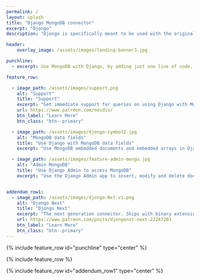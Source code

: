 ```yaml
---
permalink: /
layout: splash
title: "Django MongoDB connector"
excerpt: "Djongo"
description: "Djongo is specifically meant to be used with the original Django ORM and MongoDB. Using the Django admin app one can directly add and modify documents stored in MongoDB. Other contrib modules such as Auth and Sessions work without any changes"

header:
    overlay_image: /assets/images/landing-banner3.jpg

punchline:
  - excerpt: Use MongoDB with Django, by adding just one line of code.

feature_row:

  - image_path: /assets/images/support.png
    alt: "Support"
    title: "Support"
    excerpt: "Get immediate support for queries on using Django with MongoDB"
    url: https://www.patreon.com/nesdis/
    btn_label: "Learn More"
    btn_class: "btn--primary"

  - image_path: /assets/images/djongo-symbol2.jpg
    alt: "MongoDB data fields"
    title: "Use Django with MongoDB data fields"
    excerpt: "Use MongoDB embedded documents and embedded arrays in Django Models."

  - image_path: /assets/images/feature-admin-mongo.jpg
    alt: "Admin MongoDB"
    title: "Use Django Admin to access MongoDB"
    excerpt: "Use the Django Admin app to insert, modify and delete documents in MongoDB."


addendum_row1:
  - image_path: /assets/images/djongo-Nxt-v1.png
    alt: "Djongo Next"
    title: "Djongo Next"
    excerpt: "The next generation connector. Ships with binary extensions for enterprise usage."
    url: https://www.patreon.com/posts/djongonxt-next-22247203
    btn_label: "Learn More"
    btn_class: "btn--primary"
---
```



{% include feature_row id="punchline" type="center" %}

{% include feature_row %}

{% include feature_row id="addendum_row1" type="center" %}